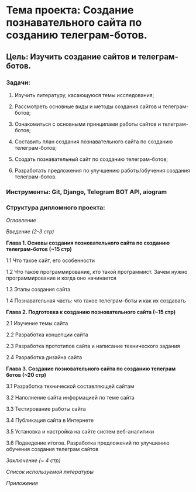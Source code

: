 # **Тема проекта**: Создание познавательного сайта по созданию телеграм-ботов.

## **Цель**: Изучить создание сайтов и телеграм-ботов.

### **Задачи**:   

1. Изучить литературу, касающуюся темы исследования;    

2. Рассмотреть основные виды и методы создания сайтов и телеграм-ботов; 

3. Ознакомиться с основными принципами работы сайтов и телеграм-ботов; 

4. Составить план создания познавательного сайта по созданию телеграм-ботов;   

5. Создать познавательный сайт по созданию телеграм-ботов;  

6. Разработать предложения по улучшению работы/обучения создания телеграм-ботов. 

### **Инструменты**:  Git, Django, Telegram BOT API, aiogram

### **Структура дипломного проекта**:   

_Оглавление_  

_Введение (2-3 стр)_ 

**Глава 1. Основы создания позновательного сайта по созданию телеграм-ботов (~15 стр)**  

1.1 Что такое сайт, его особенности  

1.2 Что такое программирование, кто такой программист. Зачем нужно программирование и когда оно начинается  

1.3 Этапы создания сайта 

1.4 Познавательная часть: что такое телеграм-боты и как их создавать

**Глава 2. Подготовка к созданию позновательного сайта (~15 стр)**  

2.1 Изучение темы сайта

2.2 Разработка концепции сайта

2.3 Разработка прототипов сайта и написание технического задания

2.4 Разработка дизайна сайта

**Глава 3. Создание позновательного сайта по созданию телеграм ботов (~20 стр)** 

3.1 Разработка технической составляющей сайтам

3.2 Наполнение сайта информацией по теме сайта

3.3 Тестирование работы сайта

3.4 Публикация сайта в Интернете

3.5 Установка и настройка на сайте систем веб-аналитики

3.6 Подведение итогов. Разработка предложений по улучшению обучения создания телеграм сайтов

_Заключение (~ 4 стр)_ 

_Список используемой литературы_ 

_Приложения_